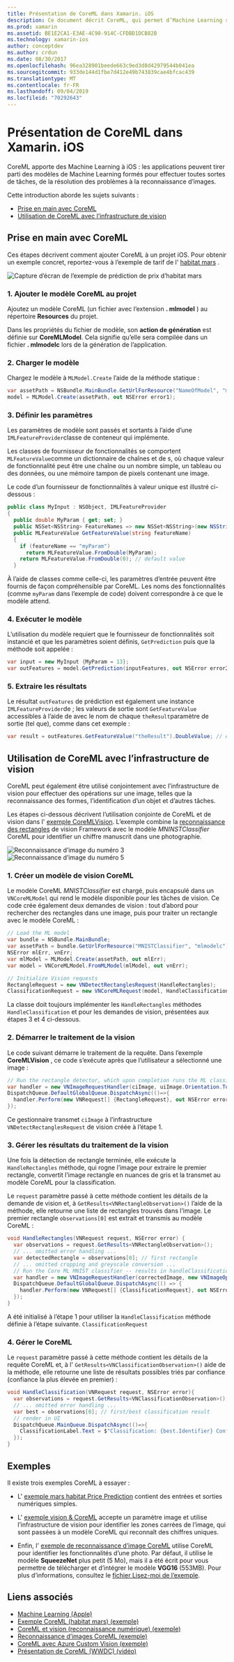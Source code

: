 ```yaml
---
title: Présentation de CoreML dans Xamarin. iOS
description: Ce document décrit CoreML, qui permet d’Machine Learning sur iOS. Ce document explique comment prendre en main CoreML et comment l’utiliser avec l’infrastructure de vision.
ms.prod: xamarin
ms.assetid: BE1E2CA1-E3AE-4C90-914C-CFDBD1DCB82B
ms.technology: xamarin-ios
author: conceptdev
ms.author: crdun
ms.date: 08/30/2017
ms.openlocfilehash: 96ea328901beede663c9ed3d8d42979544b041ea
ms.sourcegitcommit: 933de144d1fbe7d412e49b743839cae4bfcac439
ms.translationtype: MT
ms.contentlocale: fr-FR
ms.lasthandoff: 09/04/2019
ms.locfileid: "70292643"
---
```

# <a name="introduction-to-coreml-in-xamarinios"></a>Présentation de CoreML dans Xamarin. iOS

CoreML apporte des Machine Learning à iOS : les applications peuvent tirer parti des modèles de Machine Learning formés pour effectuer toutes sortes de tâches, de la résolution des problèmes à la reconnaissance d’images.

Cette introduction aborde les sujets suivants :

- [Prise en main avec CoreML](#coreml)
- [Utilisation de CoreML avec l’infrastructure de vision](#coremlvision)

<a name="coreml" />

## <a name="getting-started-with-coreml"></a>Prise en main avec CoreML

Ces étapes décrivent comment ajouter CoreML à un projet iOS. Pour obtenir un exemple concret, reportez-vous à l’exemple de tarif de l' [habitat mars](https://docs.microsoft.com/samples/xamarin/ios-samples/ios12-marshabitatcoremltimer/) .

![Capture d’écran de l’exemple de prédiction de prix d’habitat mars](coreml-images/marspricer-heading.png)

### <a name="1-add-the-coreml-model-to-the-project"></a>1. Ajouter le modèle CoreML au projet

Ajoutez un modèle CoreML (un fichier avec l’extension **. mlmodel** ) au répertoire **Resources** du projet. 

Dans les propriétés du fichier de modèle, son **action de génération** est définie sur **CoreMLModel**. Cela signifie qu’elle sera compilée dans un fichier **. mlmodelc** lors de la génération de l’application.

### <a name="2-load-the-model"></a>2. Charger le modèle

Chargez le modèle à `MLModel.Create` l’aide de la méthode statique :

```csharp
var assetPath = NSBundle.MainBundle.GetUrlForResource("NameOfModel", "mlmodelc");
model = MLModel.Create(assetPath, out NSError error1);
```

### <a name="3-set-the-parameters"></a>3. Définir les paramètres

Les paramètres de modèle sont passés et sortants à l’aide d’une `IMLFeatureProvider`classe de conteneur qui implémente.

Les classes de fournisseur de fonctionnalités se comportent `MLFeatureValue`comme un dictionnaire de chaînes et de s, où chaque valeur de fonctionnalité peut être une chaîne ou un nombre simple, un tableau ou des données, ou une mémoire tampon de pixels contenant une image.

Le code d’un fournisseur de fonctionnalités à valeur unique est illustré ci-dessous :

```csharp
public class MyInput : NSObject, IMLFeatureProvider
{
  public double MyParam { get; set; }
  public NSSet<NSString> FeatureNames => new NSSet<NSString>(new NSString("myParam"));
  public MLFeatureValue GetFeatureValue(string featureName)
  {
    if (featureName == "myParam")
      return MLFeatureValue.FromDouble(MyParam);
    return MLFeatureValue.FromDouble(0); // default value
  }
```

À l’aide de classes comme celle-ci, les paramètres d’entrée peuvent être fournis de façon compréhensible par CoreML. Les noms des fonctionnalités (comme `myParam` dans l’exemple de code) doivent correspondre à ce que le modèle attend.

### <a name="4-run-the-model"></a>4. Exécuter le modèle

L’utilisation du modèle requiert que le fournisseur de fonctionnalités soit instancié et que les paramètres soient définis, `GetPrediction` puis que la méthode soit appelée :

```csharp
var input = new MyInput {MyParam = 13};
var outFeatures = model.GetPrediction(inputFeatures, out NSError error2);
```

### <a name="5-extract-the-results"></a>5. Extraire les résultats

Le résultat `outFeatures` de prédiction est également une instance `IMLFeatureProvider`de ; les valeurs de sortie sont `GetFeatureValue` accessibles à l’aide de avec le nom de chaque `theResult`paramètre de sortie (tel que), comme dans cet exemple :

```csharp
var result = outFeatures.GetFeatureValue("theResult").DoubleValue; // eg. 6227020800
```

<a name="coremlvision" />

## <a name="using-coreml-with-the-vision-framework"></a>Utilisation de CoreML avec l’infrastructure de vision

CoreML peut également être utilisé conjointement avec l’infrastructure de vision pour effectuer des opérations sur une image, telles que la reconnaissance des formes, l’identification d’un objet et d’autres tâches.

Les étapes ci-dessous décrivent l’utilisation conjointe de CoreML et de vision dans l' [exemple CoreMLVision](https://docs.microsoft.com/samples/xamarin/ios-samples/ios11-coremlvision). L’exemple combine la [reconnaissance des rectangles](~/ios/platform/introduction-to-ios11/vision.md#rectangles) de vision Framework avec le modèle _MNINSTClassifier_ CoreML pour identifier un chiffre manuscrit dans une photographie.

![Reconnaissance d’image du numéro 3](coreml-images/vision3.png) ![Reconnaissance d’image du numéro 5](coreml-images/vision5.png)

### <a name="1-create-a-vision-coreml-model"></a>1. Créer un modèle de vision CoreML

Le modèle CoreML _MNISTClassifier_ est chargé, puis encapsulé dans un `VNCoreMLModel` qui rend le modèle disponible pour les tâches de vision. Ce code crée également deux demandes de vision : tout d’abord pour rechercher des rectangles dans une image, puis pour traiter un rectangle avec le modèle CoreML :

```csharp
// Load the ML model
var bundle = NSBundle.MainBundle;
var assetPath = bundle.GetUrlForResource("MNISTClassifier", "mlmodelc");
NSError mlErr, vnErr;
var mlModel = MLModel.Create(assetPath, out mlErr);
var model = VNCoreMLModel.FromMLModel(mlModel, out vnErr);

// Initialize Vision requests
RectangleRequest = new VNDetectRectanglesRequest(HandleRectangles);
ClassificationRequest = new VNCoreMLRequest(model, HandleClassification);
```

La classe doit toujours implémenter les `HandleRectangles` méthodes `HandleClassification` et pour les demandes de vision, présentées aux étapes 3 et 4 ci-dessous.

### <a name="2-start-the-vision-processing"></a>2. Démarrer le traitement de la vision

Le code suivant démarre le traitement de la requête. Dans l’exemple **CoreMLVision** , ce code s’exécute après que l’utilisateur a sélectionné une image :

```csharp
// Run the rectangle detector, which upon completion runs the ML classifier.
var handler = new VNImageRequestHandler(ciImage, uiImage.Orientation.ToCGImagePropertyOrientation(), new VNImageOptions());
DispatchQueue.DefaultGlobalQueue.DispatchAsync(()=>{
  handler.Perform(new VNRequest[] {RectangleRequest}, out NSError error);
});
```

Ce gestionnaire transmet `ciImage` à l’infrastructure `VNDetectRectanglesRequest` de vision créée à l’étape 1.

### <a name="3-handle-the-results-of-vision-processing"></a>3. Gérer les résultats du traitement de la vision

Une fois la détection de rectangle terminée, elle exécute la `HandleRectangles` méthode, qui rogne l’image pour extraire le premier rectangle, convertit l’image rectangle en nuances de gris et la transmet au modèle CoreML pour la classification.

Le `request` paramètre passé à cette méthode contient les détails de la demande de vision et, à `GetResults<VNRectangleObservation>()` l’aide de la méthode, elle retourne une liste de rectangles trouvés dans l’image. Le premier rectangle `observations[0]` est extrait et transmis au modèle CoreML :

```csharp
void HandleRectangles(VNRequest request, NSError error) {
  var observations = request.GetResults<VNRectangleObservation>();
  // ... omitted error handling ...
  var detectedRectangle = observations[0]; // first rectangle
  // ... omitted cropping and greyscale conversion ...
  // Run the Core ML MNIST classifier -- results in handleClassification method
  var handler = new VNImageRequestHandler(correctedImage, new VNImageOptions());
  DispatchQueue.DefaultGlobalQueue.DispatchAsync(() => {
    handler.Perform(new VNRequest[] {ClassificationRequest}, out NSError err);
  });
}
```

A été initialisé à l’étape 1 pour utiliser la `HandleClassification` méthode définie à l’étape suivante. `ClassificationRequest`

### <a name="4-handle-the-coreml"></a>4. Gérer le CoreML

Le `request` paramètre passé à cette méthode contient les détails de la requête CoreML et, à l' `GetResults<VNClassificationObservation>()` aide de la méthode, elle retourne une liste de résultats possibles triés par confiance (confiance la plus élevée en premier) :

```csharp
void HandleClassification(VNRequest request, NSError error){
  var observations = request.GetResults<VNClassificationObservation>();
  // ... omitted error handling ...
  var best = observations[0]; // first/best classification result
  // render in UI
  DispatchQueue.MainQueue.DispatchAsync(()=>{
    ClassificationLabel.Text = $"Classification: {best.Identifier} Confidence: {best.Confidence * 100f:#.00}%";
  });
}
```

## <a name="samples"></a>Exemples

Il existe trois exemples CoreML à essayer :

- L' [exemple mars habitat Price Prediction](https://docs.microsoft.com/samples/xamarin/ios-samples/ios12-marshabitatcoremltimer/) contient des entrées et sorties numériques simples.

- L' [exemple vision & CoreML](https://docs.microsoft.com/samples/xamarin/ios-samples/ios11-coremlvision) accepte un paramètre image et utilise l’infrastructure de vision pour identifier les zones carrées de l’image, qui sont passées à un modèle CoreML qui reconnaît des chiffres uniques.

- Enfin, l' [exemple de reconnaissance d’image CoreML](https://docs.microsoft.com/samples/xamarin/ios-samples/ios11-coremlimagerecognition) utilise CoreML pour identifier les fonctionnalités d’une photo. Par défaut, il utilise le modèle **SqueezeNet** plus petit (5 Mo), mais il a été écrit pour vous permettre de télécharger et d’intégrer le modèle **VGG16** (553MB). Pour plus d’informations, consultez le [fichier Lisez-moi de l’exemple](https://github.com/xamarin/ios-samples/blob/master/ios11/CoreMLImageRecognition/CoreMLImageRecognition/README.md).

## <a name="related-links"></a>Liens associés

- [Machine Learning (Apple)](https://developer.apple.com/machine-learning/)
- [Exemple CoreML (habitat mars) (exemple)](https://docs.microsoft.com/samples/xamarin/ios-samples/ios12-marshabitatcoremltimer/)
- [CoreML et vision (reconnaissance numérique) (exemple)](https://docs.microsoft.com/samples/xamarin/ios-samples/ios11-coremlvision)
- [Reconnaissance d’images CoreML (exemple)](https://docs.microsoft.com/samples/xamarin/ios-samples/ios11-coremlimagerecognition)
- [CoreML avec Azure Custom Vision (exemple)](https://docs.microsoft.com/samples/xamarin/ios-samples/ios11-coremlazuremodel)
- [Présentation de CoreML (WWDC) (vidéo)](https://developer.apple.com/videos/play/wwdc2017/703/)
